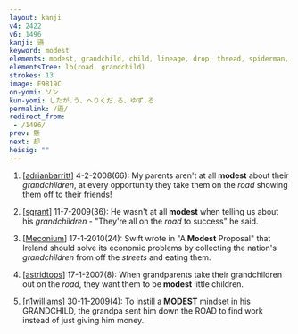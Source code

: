 ```yaml
---
layout: kanji
v4: 2422
v6: 1496
kanji: 遜
keyword: modest
elements: modest, grandchild, child, lineage, drop, thread, spiderman, road
elementsTree: lb(road, grandchild)
strokes: 13
image: E9819C
on-yomi: ソン
kun-yomi: したが.う、へりくだ.る、ゆず.る
permalink: /遜/
redirect_from:
 - /1496/
prev: 懸
next: 却
heisig: ""
---
```


1) [<a href="http://kanji.koohii.com/profile/adrianbarritt">adrianbarritt</a>] 4-2-2008(66): My parents aren&#039;t at all<strong> modest</strong> about their <em>grandchildren</em>, at every opportunity they take them on the <em>road</em> showing them off to their friends!

2) [<a href="http://kanji.koohii.com/profile/sgrant">sgrant</a>] 11-7-2009(36): He wasn&#039;t at all<strong> modest</strong> when telling us about his <em>grandchildren</em> - &quot;They&#039;re all on the <em>road</em> to success&quot; he said.

3) [<a href="http://kanji.koohii.com/profile/Meconium">Meconium</a>] 17-1-2010(24): Swift wrote in &quot;A<strong> Modest</strong> Proposal&quot; that Ireland should solve its economic problems by collecting the nation&#039;s <em>grandchildren</em> from off the <em>streets</em> and eating them.

4) [<a href="http://kanji.koohii.com/profile/astridtops">astridtops</a>] 17-1-2007(8): When grandparents take their grandchildren out on the <em>road</em>, they want them to be<strong> modest</strong> little children.

5) [<a href="http://kanji.koohii.com/profile/n1williams">n1williams</a>] 30-11-2009(4): To instill a<strong> MODEST</strong> mindset in his GRANDCHILD, the grandpa sent him down the ROAD to find work instead of just giving him money.

